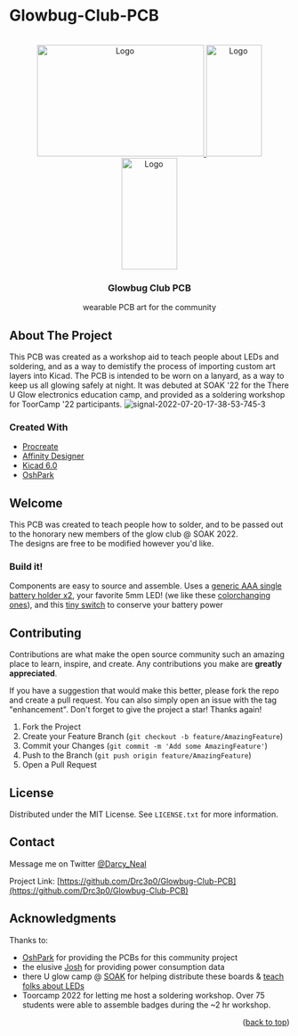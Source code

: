 # Glowbug-Club-PCB
<div id="top"></div>




<!-- PROJECT LOGO -->
<br />
<div align="center">
  <a href="https://github.com/Drc3p0/glowbug-club-pcb">
    <img src="https://github.com/Drc3p0/Glowbug-Club-PCB/blob/main/images/glowbug%20pcbs.jpg" alt="Logo" width="300" height="200">
     <img src="![PXL_20220524_042648484](https://user-images.githubusercontent.com/5934416/230457275-e20288e3-ff4b-4927-85a4-214ca49f1e3f.jpeg)" alt="Logo" width="100" height="200">
<img src="![PXL_20220524_042535026](https://user-images.githubusercontent.com/5934416/230457292-4f81e4f9-3c67-4717-9eef-f19fe482a671.jpeg)
" alt="Logo" width="100" height="200">

  </a>



<h3 align="center">Glowbug Club PCB</h3>

  <p align="center">
    wearable PCB art for the community
  
  </p>
</div>

<!-- ABOUT THE PROJECT -->
## About The Project
This PCB was created as a workshop aid to teach people about LEDs and soldering, and as a way to demistify the process of importing custom art layers into Kicad.  The PCB is intended to be worn on a lanyard, as a way to keep us all glowing safely at night. It was debuted at SOAK '22 for the There U Glow electronics education camp, and provided as a soldering workshop for ToorCamp '22 participants. 
![signal-2022-07-20-17-38-53-745-3](https://user-images.githubusercontent.com/5934416/230457240-bf5c31b6-1c2b-47c5-938b-02e747bf9f47.jpg)


### Created With

* [Procreate](https://procreate.art/)
* [Affinity Designer](https://affinity.serif.com/)
* [Kicad 6.0](https://kicad.org/)
* [OshPark](https://oshpark.com/)


<!-- GETTING STARTED -->
## Welcome

This PCB was created to teach people how to solder, and to be passed out to the honorary new members of the glow club @ SOAK 2022.  
The designs are free to be modified however you'd like.  

### Build it! 

Components are easy to source and assemble.
Uses a [generic AAA single battery holder x2](https://www.mouser.com/ProductDetail/12BH412-GR), your favorite 5mm LED!  (we like these [colorchanging ones](https://www.amazon.com/Multicolor-Flashing-Changing-Electronics-Components/dp/B01C19END2/ref=sr_1_13?crid=3ENC4HC6ILEX9&keywords=slow+flash+led+5mm&qid=1654971525&sprefix=slow+flash+led+5mm%2Caps%2C144&sr=8-13)), and this
[tiny switch](https://www.mouser.com/ProductDetail/642-MHSS1105) to conserve your battery power


## Contributing

Contributions are what make the open source community such an amazing place to learn, inspire, and create. Any contributions you make are **greatly appreciated**.

If you have a suggestion that would make this better, please fork the repo and create a pull request. You can also simply open an issue with the tag "enhancement".
Don't forget to give the project a star! Thanks again!

1. Fork the Project
2. Create your Feature Branch (`git checkout -b feature/AmazingFeature`)
3. Commit your Changes (`git commit -m 'Add some AmazingFeature'`)
4. Push to the Branch (`git push origin feature/AmazingFeature`)
5. Open a Pull Request


## License

Distributed under the MIT License. See `LICENSE.txt` for more information.

## Contact

Message me on Twitter [@Darcy_Neal](https://twitter.com/Darcy_Neal)

Project Link: [https://github.com/Drc3p0/Glowbug-Club-PCB](https://github.com/Drc3p0/Glowbug-Club-PCB)

<!-- ACKNOWLEDGMENTS -->
## Acknowledgments
Thanks to:
* [OshPark](https://oshpark.org) for providing the PCBs for this community project
* the elusive [Josh](https://cat-bounce.com/) for providing power consumption data
* there U glow camp @ [SOAK](https://soakpdx.com/) for helping distribute these boards & [teach folks about LEDs](https://docs.google.com/document/d/180WD4LogMjx8FmKcFc0dmlTEKJ1Xa7dIHlEhSLMOAxA/edit?usp=sharing)
* Toorcamp 2022 for letting me host a soldering workshop.  Over 75 students were able to assemble badges during the ~2 hr workshop.
<p align="right">(<a href="#top">back to top</a>)</p>

